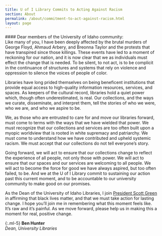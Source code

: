 ```yaml
---
title: U of I Library Commits to Acting Against Racism
section: About
permalink: /about/commitment-to-act-against-racism.html
layout: page
---
```

<div class="row">
<div class="col-md-9 ml-3 mt-3" markdown="1">
#### Dear members of the University of Idaho community:
</div>
<div class="col-md-9 ml-3 mt-2" markdown="1">
Like many of you, I have been deeply affected by the brutal murders of George Floyd, Ahmaud Arbery, and Breonna Taylor and the protests that have transpired since those killings. These events have led to a moment of reckoning for our nation, and it is now clear that we as individuals must effect the change that is needed. To be silent, to not act, is to be complicit in the continuance of structures and systems that rely on violence and oppression to silence the voices of people of color. 

Libraries have long prided themselves on being beneficent institutions that provide equal access to high-quality information resources, services, and spaces. As keepers of the cultural record, libraries hold a quiet power which, though often underestimated, is real. Our collections, and the ways we curate, disseminate, and interpret them, tell the stories of who we were, who we are, and who we aspire to be. 

We, as those who are entrusted to care for and move our libraries forward, must come to terms with the ways that we have wielded that power. We must recognize that our collections and services are too often built upon a myopic worldview that is rooted in white supremacy and patriarchy. We must come to understand how we have contributed and upheld systemic racism. We must accept that our collections do not tell everyone’s story. 

Going forward, we will act to ensure that our collections change to reflect the experience of all people, not only those with power. We will act to ensure that our spaces and our services are welcoming to all people. We will act to become the force for good we have always aspired, but too often failed, to be. And we at the U of I Library commit to sustaining our action past this current moment, and to be accountable to our university community to make good on our promises.

As the Dean of the University of Idaho Libraries, I join [President Scott Green](https://www.facebook.com/notes/university-of-idaho/let-us-reflect-on-this-day-of-mourning/10158357053985996/) in affirming that black lives matter, and that we must take action for lasting change. I hope you’ll join me in remembering what this moment feels like. It’s raw and it’s painful. As we move forward, please help us in making this a moment for real, positive change. 

{:.ml-5}
**Ben Hunter**<br>
*Dean, University Libraries*
</div>